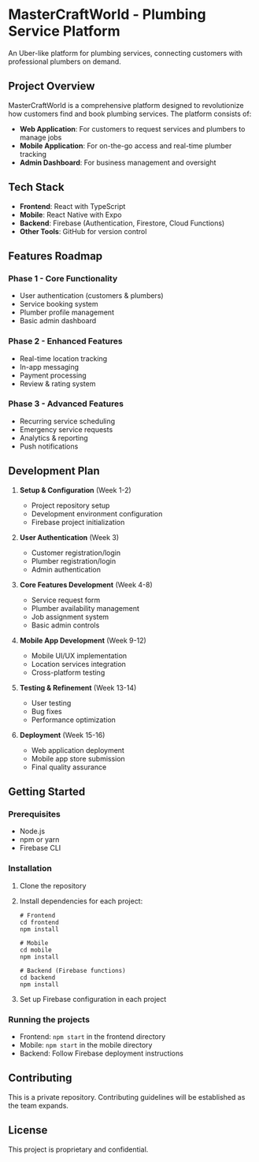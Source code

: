 # MasterCraftWorld - Plumbing Service Platform

An Uber-like platform for plumbing services, connecting customers with professional plumbers on demand.

## Project Overview

MasterCraftWorld is a comprehensive platform designed to revolutionize how customers find and book plumbing services. The platform consists of:

- **Web Application**: For customers to request services and plumbers to manage jobs
- **Mobile Application**: For on-the-go access and real-time plumber tracking
- **Admin Dashboard**: For business management and oversight

## Tech Stack

- **Frontend**: React with TypeScript
- **Mobile**: React Native with Expo
- **Backend**: Firebase (Authentication, Firestore, Cloud Functions)
- **Other Tools**: GitHub for version control

## Features Roadmap

### Phase 1 - Core Functionality
- User authentication (customers & plumbers)
- Service booking system
- Plumber profile management
- Basic admin dashboard

### Phase 2 - Enhanced Features
- Real-time location tracking
- In-app messaging
- Payment processing
- Review & rating system

### Phase 3 - Advanced Features
- Recurring service scheduling
- Emergency service requests
- Analytics & reporting
- Push notifications

## Development Plan

1. **Setup & Configuration** (Week 1-2)
   - Project repository setup
   - Development environment configuration
   - Firebase project initialization

2. **User Authentication** (Week 3)
   - Customer registration/login
   - Plumber registration/login
   - Admin authentication

3. **Core Features Development** (Week 4-8)
   - Service request form
   - Plumber availability management
   - Job assignment system
   - Basic admin controls

4. **Mobile App Development** (Week 9-12)
   - Mobile UI/UX implementation
   - Location services integration
   - Cross-platform testing

5. **Testing & Refinement** (Week 13-14)
   - User testing
   - Bug fixes
   - Performance optimization

6. **Deployment** (Week 15-16)
   - Web application deployment
   - Mobile app store submission
   - Final quality assurance

## Getting Started

### Prerequisites
- Node.js
- npm or yarn
- Firebase CLI

### Installation
1. Clone the repository
2. Install dependencies for each project:
   ```
   # Frontend
   cd frontend
   npm install

   # Mobile
   cd mobile
   npm install

   # Backend (Firebase functions)
   cd backend
   npm install
   ```

3. Set up Firebase configuration in each project

### Running the projects
- Frontend: `npm start` in the frontend directory
- Mobile: `npm start` in the mobile directory
- Backend: Follow Firebase deployment instructions

## Contributing

This is a private repository. Contributing guidelines will be established as the team expands.

## License

This project is proprietary and confidential.